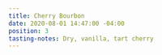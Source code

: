 ```yaml
---
title: Cherry Bourbon
date: 2020-08-01 14:47:00 -04:00
position: 3
tasting-notes: Dry, vanilla, tart cherry
---
```


